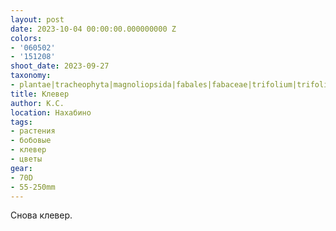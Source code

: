 ```yaml
---
layout: post
date: 2023-10-04 00:00:00.000000000 Z
colors:
- '060502'
- '151208'
shoot_date: 2023-09-27
taxonomy:
- plantae|tracheophyta|magnoliopsida|fabales|fabaceae|trifolium|trifolium pratense
title: Клевер
author: К.С.
location: Нахабино
tags:
- растения
- бобовые
- клевер
- цветы
gear:
- 70D
- 55-250mm
---
```

Снова клевер.

